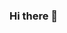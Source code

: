 ### Hi there 👋

<!--Questo repository riguarda il mio viaggio di apprendimento della programmazione attraverso semplici progetti didattici, con l'obiettivo di arrivare a svolgere progetti più impegnativi nel prossimo futuro!

Here are some ideas to get you started:

- 🔭 Al momento sto lavorando su progetti didattici nell'ambito del corso DATA ANALYST EPICODE 
- 🌱 Al momento sto imparando: excel, SQL e Python...prossimo in lista R!
- 👯 Aperta allo scambio di opinioni e conoscenze tecniche sull'analisi di dati bioinformatici
-->
